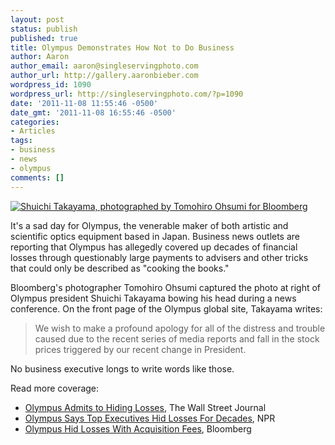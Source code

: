 ```yaml
---
layout: post
status: publish
published: true
title: Olympus Demonstrates How Not to Do Business
author: Aaron
author_email: aaron@singleservingphoto.com
author_url: http://gallery.aaronbieber.com
wordpress_id: 1090
wordpress_url: http://singleservingphoto.com/?p=1090
date: '2011-11-08 11:55:46 -0500'
date_gmt: '2011-11-08 16:55:46 -0500'
categories:
- Articles
tags:
- business
- news
- olympus
comments: []
---
```

[![Shuichi Takayama, photographed by Tomohiro Ohsumi for Bloomberg](http://singleservingphoto.com/wp-content/uploads/2011/11/Shuichi_Takayama-300x228.png "Shuichi Takayama")](http://singleservingphoto.com/wp-content/uploads/2011/11/Shuichi_Takayama.png)

It's a sad day for Olympus, the venerable maker of both artistic and scientific
optics equipment based in Japan. Business news outlets are reporting that
Olympus has allegedly covered up decades of financial losses through
questionably large payments to advisers and other tricks that could only be
described as "cooking the books."

Bloomberg's photographer Tomohiro Ohsumi captured the photo at right of Olympus
president Shuichi Takayama bowing his head during a news conference. On the
front page of the Olympus global site, Takayama writes:

> We wish to make a profound apology for all of the distress and trouble caused
> due to the recent series of media reports and fall in the stock prices
> triggered by our recent change in President.

No business executive longs to write words like those.

Read more coverage:

* [Olympus Admits to Hiding Losses][wsj], The Wall Street Journal
* [Olympus Says Top Executives Hid Losses For Decades][npr], NPR
* [Olympus Hid Losses With Acquisition Fees][bloomberg], Bloomberg

[wsj]: http://online.wsj.com/article/SB10001424052970204190704577024680506345936.html
[npr]: http://www.npr.org/2011/11/08/142126419/olympus-says-top-execs-hid-losses-for-decades
[bloomberg]: http://www.bloomberg.com/news/2011-11-07/olympus-used-gyrus-fees-to-hide-losses.html
